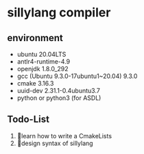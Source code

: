 # sillylang compiler

## environment
* ubuntu 20.04LTS
* antlr4-runtime-4.9
* openjdk 1.8.0_292
* gcc (Ubuntu 9.3.0-17ubuntu1~20.04) 9.3.0
* cmake 3.16.3
* uuid-dev 2.31.1-0.4ubuntu3.7
* python or python3 (for ASDL)

## Todo-List
1. 🦝learn how to write a CmakeLists
2. 🐨design syntax of sillylang